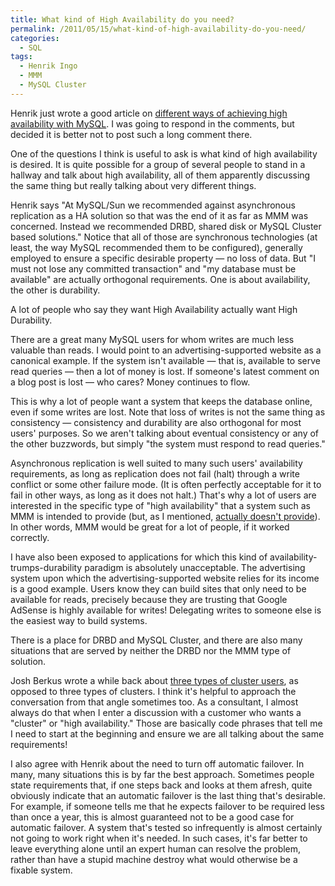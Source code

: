```yaml
---
title: What kind of High Availability do you need?
permalink: /2011/05/15/what-kind-of-high-availability-do-you-need/
categories:
  - SQL
tags:
  - Henrik Ingo
  - MMM
  - MySQL Cluster
---
```

Henrik just wrote a good article on [different ways of achieving high availability with MySQL][1]. I was going to respond in the comments, but decided it is better not to post such a long comment there.

One of the questions I think is useful to ask is what kind of high availability is desired. It is quite possible for a group of several people to stand in a hallway and talk about high availability, all of them apparently discussing the same thing but really talking about very different things.

Henrik says "At MySQL/Sun we recommended against asynchronous replication as a HA solution so that was the end of it as far as MMM was concerned. Instead we recommended DRBD, shared disk or MySQL Cluster based solutions." Notice that all of those are synchronous technologies (at least, the way MySQL recommended them to be configured), generally employed to ensure a specific desirable property &#8212; no loss of data. But "I must not lose any committed transaction" and "my database must be available" are actually orthogonal requirements. One is about availability, the other is durability.

A lot of people who say they want High Availability actually want High Durability.

There are a great many MySQL users for whom writes are much less valuable than reads. I would point to an advertising-supported website as a canonical example. If the system isn't available &#8212; that is, available to serve read queries &#8212; then a lot of money is lost. If someone's latest comment on a blog post is lost &#8212; who cares? Money continues to flow.

This is why a lot of people want a system that keeps the database online, even if some writes are lost. Note that loss of writes is not the same thing as consistency &#8212; consistency and durability are also orthogonal for most users' purposes. So we aren't talking about eventual consistency or any of the other buzzwords, but simply "the system must respond to read queries."

Asynchronous replication is well suited to many such users' availability requirements, as long as replication does not fail (halt) through a write conflict or some other failure mode. (It is often perfectly acceptable for it to fail in other ways, as long as it does not halt.) That's why a lot of users are interested in the specific type of "high availability" that a system such as MMM is intended to provide (but, as I mentioned, [actually doesn't provide][2]). In other words, MMM would be great for a lot of people, if it worked correctly.

I have also been exposed to applications for which this kind of availability-trumps-durability paradigm is absolutely unacceptable. The advertising system upon which the advertising-supported website relies for its income is a good example. Users know they can build sites that only need to be available for reads, precisely because they are trusting that Google AdSense is highly available for writes! Delegating writes to someone else is the easiest way to build systems.

There is a place for DRBD and MySQL Cluster, and there are also many situations that are served by neither the DRBD nor the MMM type of solution.

Josh Berkus wrote a while back about [three types of cluster users][3], as opposed to three types of clusters. I think it's helpful to approach the conversation from that angle sometimes too. As a consultant, I almost always do that when I enter a discussion with a customer who wants a "cluster" or "high availability." Those are basically code phrases that tell me I need to start at the beginning and ensure we are all talking about the same requirements!

I also agree with Henrik about the need to turn off automatic failover. In many, many situations this is by far the best approach. Sometimes people state requirements that, if one steps back and looks at them afresh, quite obviously indicate that an automatic failover is the last thing that's desirable. For example, if someone tells me that he expects failover to be required less than once a year, this is almost guaranteed not to be a good case for automatic failover. A system that's tested so infrequently is almost certainly not going to work right when it's needed. In such cases, it's far better to leave everything alone until an expert human can resolve the problem, rather than have a stupid machine destroy what would otherwise be a fixable system.

 [1]: http://openlife.cc/blogs/2011/may/different-ways-doing-ha-mysql
 [2]: http://www.xaprb.com/blog/2011/05/04/whats-wrong-with-mmm/
 [3]: http://it.toolbox.com/blogs/database-soup/the-three-database-clustering-users-35473
